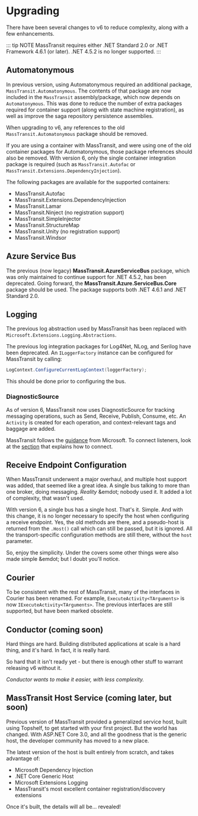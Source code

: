 # Upgrading

There have been several changes to v6 to reduce complexity, along with a few enhancements.

::: tip NOTE
MassTransit requires either .NET Standard 2.0 or .NET Framework 4.6.1 (or later). .NET 4.5.2 is no longer supported.
:::

## Automatonymous

In previous version, using Automatonymous required an additional package, `MassTransit.Automatonymous`. The contents of that package are now
included in the `MassTransit` assembly/package, which now depends on `Automatonymous`. This was done to reduce the number of extra packages
required for container support (along with state machine registration), as well as improve the saga repository persistence assemblies.

When upgrading to v6, any references to the old `MassTransit.Automatonymous` package should be removed.

If you are using a container with MassTransit, and were using one of the old container packages for Automatonymous, those package references
should also be removed. With version 6, only the single container integration package is required (such as `MassTransit.Autofac` or
`MassTransit.Extensions.DependencyInjection`).

The following packages are available for the supported containers:

- MassTransit.Autofac
- MassTransit.Extensions.DependencyInjection
- MassTransit.Lamar
- MassTransit.Ninject (no registration support)
- MassTransit.SimpleInjector
- MassTransit.StructureMap
- MassTransit.Unity (no registration support)
- MassTransit.Windsor

## Azure Service Bus

The previous (now legacy) **MassTransit.AzureServiceBus** package, which was only maintained to continue support for .NET 4.5.2, has been deprecated. Going forward, the **MassTransit.Azure.ServiceBus.Core** package should be used. The package supports both .NET 4.6.1 and .NET Standard 2.0.

## Logging

The previous log abstraction used by MassTransit has been replaced with `Microsoft.Extensions.Logging.Abstractions`.

The previous log integration packages for Log4Net, NLog, and Serilog have been deprecated. An `ILoggerFactory` instance can be
configured for MassTransit by calling:

```csharp
LogContext.ConfigureCurrentLogContext(loggerFactory);
```

This should be done prior to configuring the bus.

### DiagnosticSource

As of version 6, MassTransit now uses DiagnosticSource for tracking messaging operations, such as Send, Receive, Publish, Consume, etc. An `Activity` is
created for each operation, and context-relevant tags and baggage are added.

MassTransit follows the [guidance](https://github.com/dotnet/corefx/blob/master/src/System.Diagnostics.DiagnosticSource/src/ActivityUserGuide.md) from Microsoft. To connect listeners, look at the [section](https://github.com/dotnet/corefx/blob/master/src/System.Diagnostics.DiagnosticSource/src/ActivityUserGuide.md#subscribe-to-diagnosticsource) that explains how to connect.

## Receive Endpoint Configuration

When MassTransit underwent a major overhaul, and multiple host support was added, that seemed like a great idea. A single bus talking to more than one broker, doing messaging. *Reality* &emdot; nobody used it. It added a lot of complexity, that wasn't used. 

With version 6, a single bus has a single host. That's it. Simple. And with this change, it is no longer necessary to specify the host when configuring a receive endpoint. Yes, the old methods are there, and a pseudo-host is returned from the `.Host()` call which can still be passed, but it is ignored. All the transport-specific configuration methods are still there, without the `host` parameter.

So, enjoy the simplicity. Under the covers some other things were also made simple &emdot; but I doubt you'll notice.

## Courier

To be consistent with the rest of MassTransit, many of the interfaces in Courier has been renamed. For example, `ExecuteActivity<TArguments>` is now
`IExecuteActivity<TArguments>`. The previous interfaces are still supported, but have been marked obsolete. 

## Conductor (coming soon)

Hard things are hard. Building distributed applications at scale is a hard thing, and it's hard. In fact, it is really hard.

So hard that it isn't ready yet - but there is enough other stuff to warrant releasing v6 without it.

_Conductor wants to make it easier, with less complexity._


## MassTransit Host Service (coming later, but soon)

Previous version of MassTransit provided a generalized service host, built using Topshelf, to get started with your first project. But the world has changed. With ASP.NET Core 3.0, and all the goodness that is the generic host, the developer community has moved to a new place.

The latest version of the host is built entirely from scratch, and takes advantage of:

- Microsoft Dependency Injection
- .NET Core Generic Host
- Microsoft Extensions Logging
- MassTransit's most excellent container registration/discovery extensions

Once it's built, the details will all be... revealed!


